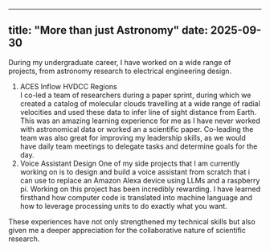 --------------------------------------------
title: "More than just Astronomy"
date: 2025-09-30
---------------------------------------------

During my undergraduate career, I have worked on a wide range of projects, from astronomy research to electrical engineering design.  

1. ACES Inflow HVDCC Regions  
    I co-led a team of researchers during a paper sprint, during which we created a catalog of molecular clouds travelling at a wide range of
    radial velocities and used these data to infer line of sight distance from Earth. This was an amazing learning experience for me as I have
    never worked with astronomical data or worked an a scientific paper. Co-leading the team was also great for improving my leadership skills,
    as we would have daily team meetings to delegate tasks and determine goals for the day.
2. Voice Assistant Design
   One of my side projects that I am currently working on is to design and build a voice assistant from scratch that i can use to replace an
   Amazon Alexa device using LLMs and a raspberry pi. Working on this project has been incredibly rewarding. I have learned firsthand how computer
   code is translated into machine language and how to leverage processing units to do exactly what you want.

These experiences have not only strengthened my technical skills but also given me a deeper appreciation for the collaborative nature of scientific research.
